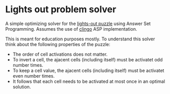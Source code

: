 # Lights out problem solver

A simple optimizing solver for the [lights-out puzzle](https://www.logicgamesonline.com/lightsout/) using Answer Set Programming.
Assumes the use of [clingo](https://potassco.org/) ASP implementation.

This is meant for education purposes mostly. To understand this solver think about the following properties of the puzzle:

* The order of cell activations does not matter.
* To invert a cell, the ajacent cells (including itself) must be activatet odd number times.
* To keep a cell value, the ajacent cells (including itself) must be activatet even number times.
* It follows that each cell needs to be activated at most once in an optimal solution.

